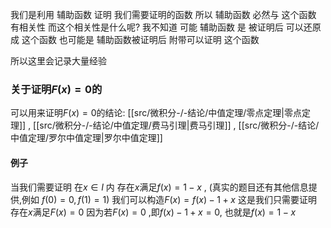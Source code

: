 
我们是利用 辅助函数 证明 我们需要证明的函数
	所以 辅助函数 必然与 这个函数 有相关性
而这个相关性是什么呢?
我不知道
可能 辅助函数 是  被证明后 可以还原成 这个函数 
	也可能是 辅助函数被证明后 附带可以证明 这个函数

所以这里会记录大量经验


### 关于证明$F(x)=0$的
可以用来证明$F(x)=0$的结论: [[src/微积分-/-结论/中值定理/零点定理|零点定理]] , [[src/微积分-/-结论/中值定理/费马引理|费马引理]] , [[src/微积分-/-结论/中值定理/罗尔中值定理|罗尔中值定理]]
#### 例子
当我们需要证明 在$x\in I$ 内 存在$x$满足$f(x)=1-x$ , (真实的题目还有其他信息提供,例如 $f(0)=0,f(1)=1$)
我们可以构造$F(x)= f(x)-1+x$
这是我们只需要证明 存在$x$满足$F(x)=0$
	因为若$F(x)=0$ ,即$f(x)-1+x=0$, 也就是$f(x)=1-x$
